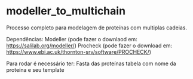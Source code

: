 # modeller_to_multichain
Processo completo para modelagem de proteínas com multiplas cadeias.

Dependências: 
Modeller (pode fazer o downlaod em: https://salilab.org/modeller/)
Procheck (pode fazer o download em: https://www.ebi.ac.uk/thornton-srv/software/PROCHECK/)

Para rodar é necessário ter:
Fasta das proteínas 
tabela com nome da proteína e seu template
